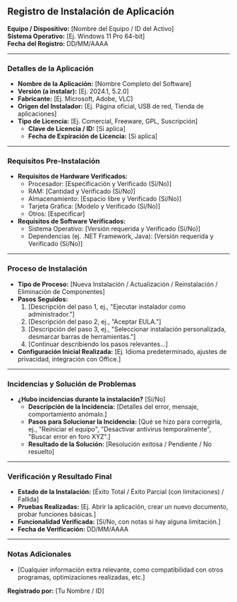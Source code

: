 
## Registro de Instalación de Aplicación

**Equipo / Dispositivo:** [Nombre del Equipo / ID del Activo]  
**Sistema Operativo:** [Ej. Windows 11 Pro 64-bit]  
**Fecha del Registro:** DD/MM/AAAA

---

### Detalles de la Aplicación

* **Nombre de la Aplicación:** [Nombre Completo del Software]
* **Versión (a instalar):** [Ej. 2024.1, 5.2.0]
* **Fabricante:** [Ej. Microsoft, Adobe, VLC]
* **Origen del Instalador:** [Ej. Página oficial, USB de red, Tienda de aplicaciones]
* **Tipo de Licencia:** [Ej. Comercial, Freeware, GPL, Suscripción]
    * **Clave de Licencia / ID:** [Si aplica]
    * **Fecha de Expiración de Licencia:** [Si aplica]

---

### Requisitos Pre-Instalación

* **Requisitos de Hardware Verificados:**
    * Procesador: [Especificación y Verificado (Sí/No)]
    * RAM: [Cantidad y Verificado (Sí/No)]
    * Almacenamiento: [Espacio libre y Verificado (Sí/No)]
    * Tarjeta Gráfica: [Modelo y Verificado (Sí/No)]
    * Otros: [Especificar]
* **Requisitos de Software Verificados:**
    * Sistema Operativo: [Versión requerida y Verificado (Sí/No)]
    * Dependencias (ej. .NET Framework, Java): [Versión requerida y Verificado (Sí/No)]

---

### Proceso de Instalación

* **Tipo de Proceso:** [Nueva Instalación / Actualización / Reinstalación / Eliminación de Componentes]
* **Pasos Seguidos:**
    1.  [Descripción del paso 1, ej., "Ejecutar instalador como administrador."]
    2.  [Descripción del paso 2, ej., "Aceptar EULA."]
    3.  [Descripción del paso 3, ej., "Seleccionar instalación personalizada, desmarcar barras de herramientas."]
    4.  [Continuar describiendo los pasos relevantes...]
* **Configuración Inicial Realizada:** [Ej. Idioma predeterminado, ajustes de privacidad, integración con Office.]

---

### Incidencias y Solución de Problemas

* **¿Hubo incidencias durante la instalación?** [Sí/No]
    * **Descripción de la Incidencia:** [Detalles del error, mensaje, comportamiento anómalo.]
    * **Pasos para Solucionar la Incidencia:** [Qué se hizo para corregirla, ej., "Reiniciar el equipo", "Desactivar antivirus temporalmente", "Buscar error en foro XYZ".]
    * **Resultado de la Solución:** [Resolución exitosa / Pendiente / No resuelto]

---

### Verificación y Resultado Final

* **Estado de la Instalación:** [Éxito Total / Éxito Parcial (con limitaciones) / Fallida]
* **Pruebas Realizadas:** [Ej. Abrir la aplicación, crear un nuevo documento, probar funciones básicas.]
* **Funcionalidad Verificada:** [Sí/No, con notas si hay alguna limitación.]
* **Fecha de Verificación:** DD/MM/AAAA

---

### Notas Adicionales

* [Cualquier información extra relevante, como compatibilidad con otros programas, optimizaciones realizadas, etc.]

**Registrado por:** [Tu Nombre / ID]